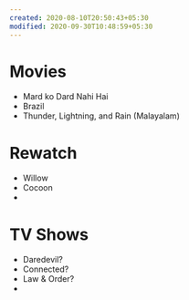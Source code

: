 ```yaml
---
created: 2020-08-10T20:50:43+05:30
modified: 2020-09-30T10:48:59+05:30
---
```


# Movies

- Mard ko Dard Nahi Hai
- Brazil
- Thunder, Lightning, and Rain (Malayalam)

# Rewatch

- Willow
- Cocoon
- 

# TV Shows

- Daredevil?
- Connected?
- Law & Order?
-